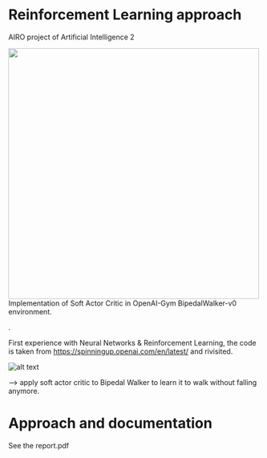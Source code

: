 # Reinforcement Learning approach

AIRO project of Artificial Intelligence 2

<a href="https://www.dis.uniroma1.it/"><img src="http://www.dis.uniroma1.it/sites/default/files/marchio%20logo%20eng%20jpg.jpg" width="500"></a>
Implementation of Soft Actor Critic in OpenAI-Gym BipedalWalker-v0 environment.

.

First experience with Neural Networks & Reinforcement Learning, the code is taken from https://spinningup.openai.com/en/latest/ and rivisited.


![alt text](https://camo.githubusercontent.com/4e5badd3ce84f9c22f28539d74ec934e23ce3a70/68747470733a2f2f696d6167652e6962622e636f2f6332633946352f657a6769665f636f6d5f726573697a652e676966)


--> apply soft actor critic to Bipedal Walker to learn it to walk without falling anymore.



# Approach and documentation

See the report.pdf
